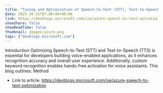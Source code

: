 ```yaml
---
title: "Tuning and Optimization of Speech-to-Text (STT), Text-to-Speech (TTS), and Custom Keyword Recognition in Azure Speech Services"
date: 2025-10-31T07:00:00+00:00
link: https://devblogs.microsoft.com/ise/azure-speech-to-text-optimization
showShare: false
showReadTime: false
thumbnail: images/azure.png
tags: ["devblogs.microsoft.com"]
---
```

Introduction Optimizing Speech-to-Text (STT) and Text-to-Speech (TTS) is essential for developers building voice-enabled applications, as it enhances recognition accuracy and overall user experience. Additionally, custom keyword recognition enables hands-free activation for voice assistants. This blog outlines: Method

- Link to article: https://devblogs.microsoft.com/ise/azure-speech-to-text-optimization